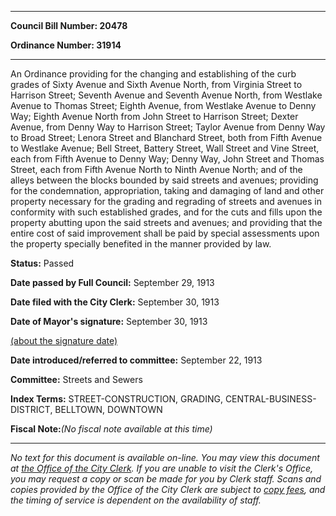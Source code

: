 

********

**Council Bill Number: 20478**
   
**Ordinance Number: 31914**
********

 An Ordinance providing for the changing and establishing of the curb grades of Sixty Avenue and Sixth Avenue North, from Virginia Street to Harrison Street; Seventh Avenue and Seventh Avenue North, from Westlake Avenue to Thomas Street; Eighth Avenue, from Westlake Avenue to Denny Way; Eighth Avenue North from John Street to Harrison Street; Dexter Avenue, from Denny Way to Harrison Street; Taylor Avenue from Denny Way to Broad Street; Lenora Street and Blanchard Street, both from Fifth Avenue to Westlake Avenue; Bell Street, Battery Street, Wall Street and Vine Street, each from Fifth Avenue to Denny Way; Denny Way, John Street and Thomas Street, each from Fifth Avenue North to Ninth Avenue North; and of the alleys between the blocks bounded by said streets and avenues; providing for the condemnation, appropriation, taking and damaging of land and other property necessary for the grading and regrading of streets and avenues in conformity with such established grades, and for the cuts and fills upon the property abutting upon the said streets and avenues; and providing that the entire cost of said improvement shall be paid by special assessments upon the property specially benefited in the manner provided by law.

**Status:** Passed
   
**Date passed by Full Council:** September 29, 1913
   
**Date filed with the City Clerk:** September 30, 1913
   
**Date of Mayor's signature:** September 30, 1913
   
[(about the signature date)](/~public/approvaldate.htm)
   
   
   
**Date introduced/referred to committee:** September 22, 1913
   
**Committee:** Streets and Sewers
   
   
**Index Terms:** STREET-CONSTRUCTION, GRADING, CENTRAL-BUSINESS-DISTRICT, BELLTOWN, DOWNTOWN

**Fiscal Note:**_(No fiscal note available at this time)_
********

_No text for this document is available on-line. You may view this document at [the Office of the City Clerk](http://www.seattle.gov/leg/clerk/contactUs.htm). If you are unable to visit the Clerk's Office, you may request a copy or scan be made for you by Clerk staff. Scans and copies provided by the Office of the City Clerk are subject to [copy fees](http://clerk.seattle.gov/~public/clerkfees.htm), and the timing of service is dependent on the availability of staff._

